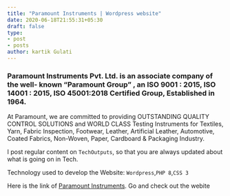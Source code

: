 ```yaml
---
title: "Paramount Instruments | Wordpress website"
date: 2020-06-18T21:55:31+05:30
draft: false
type:
- post
- posts
author: kartik Gulati 
---
```

### Paramount Instruments Pvt. Ltd. is an associate company of the well- known “Paramount Group” , an ISO 9001 : 2015, ISO 14001 : 2015, ISO 45001:2018 Certified Group, Established in 1964.

At Paramount, we are committed to providing OUTSTANDING QUALITY CONTROL SOLUTIONS and WORLD CLASS Testing Instruments for Textiles, Yarn, Fabric Inspection, Footwear, Leather, Artificial Leather, Automotive, Coated Fabrics, Non-Woven, Paper, Cardboard & Packaging Industry.

I post regular content on ```TechOutputs```, so that you are always updated about what is going on in Tech.

Technology used to develop the Website: ```Wordpress```,```PHP 8```,```CSS 3```

Here is the link of [Paramount Instruments](https://paramountinstruments.com/). Go and check out the webite